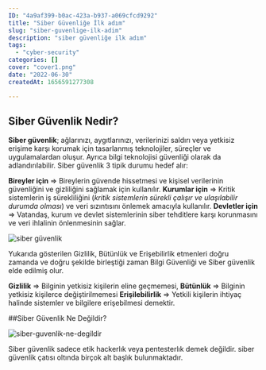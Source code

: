 ```yaml
---
ID: "4a9af399-b0ac-423a-b937-a069cfcd9292"
title: "Siber Güvenliğe İlk adım"
slug: "siber-guvenlige-ilk-adim"
description: "siber güvenliğe ilk adım"
tags:
  - "cyber-security"
categories: []
cover: "cover1.png"
date: "2022-06-30"
createdAt: 1656591277308

---
```

## Siber Güvenlik Nedir?

**Siber güvenlik**; ağlarınızı, aygıtlarınızı, verilerinizi saldırı veya yetkisiz erişime karşı korumak için tasarlanmış teknolojiler, süreçler ve uygulamalardan oluşur. Ayrıca bilgi teknolojisi güvenliği olarak da adlandırılabilir. Siber güvenlik 3 tipik durumu hedef alır:

**Bireyler için** ⇒ Bireylerin güvende hissetmesi ve kişisel verilerinin güvenliğini ve gizliliğini sağlamak için kullanılır.
**Kurumlar için** ⇒ Kritik sistemlerin iş sürekliliğini (*kritik sistemlerin sürekli çalışır ve ulaşılabilir durumda olması*) ve veri sızıntısını önlemek amacıyla kullanılır. 
**Devletler için** ⇒ Vatandaş, kurum ve devlet sistemlerinin siber tehditlere karşı korunmasını ve veri ihlalinin önlenmesinin sağlar. 


![siber güvenlik](https://skorskyfiles.blob.core.windows.net/$web/articles/siber%20g%C3%BCvenlik/siber%20g%C3%BCvenlik.jpg)

Yukarıda gösterilen Gizlilik, Bütünlük ve Erişebilirlik etmenleri doğru zamanda ve doğru şekilde birleştiği zaman Bilgi Güvenliği ve Siber güvenlik elde edilmiş olur.

**Gizlilik** ⇒ Bilginin yetkisiz kişilerin eline geçmemesi,
**Bütünlük** ⇒ Bilginin yetkisiz kişilerce değiştirilmemesi
**Erişilebilirlik** ⇒ Yetkili kişilerin ihtiyaç halinde sistemler ve bilgilere erişebilmesi demektir.

##Siber Güvenlik Ne Değildir?

![siber-guvenlik-ne-degildir](https://skorskyfiles.blob.core.windows.net/$web/articles/siber%20g%C3%BCvenlik/siber-guvenlik-ne-degildir.png)

Siber güvenlik sadece etik hackerlık veya pentesterlık demek değildir. siber güvenlik çatısı oltında birçok alt başlık bulunmaktadır. 